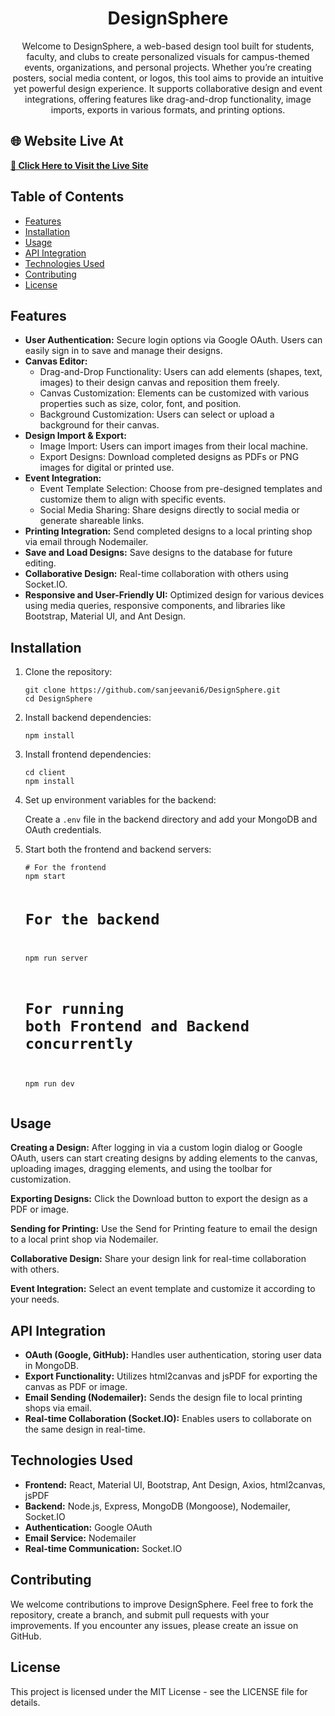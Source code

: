 <h1 align="center">DesignSphere</h1>
<p align="center">Welcome to DesignSphere, a web-based design tool built for students, faculty, and clubs to create personalized visuals for campus-themed events, organizations, and personal projects. Whether you’re creating posters, social media content, or logos, this tool aims to provide an intuitive yet powerful design experience. It supports collaborative design and event integrations, offering features like drag-and-drop functionality, image imports, exports in various formats, and printing options.</p>


<h2>🌐 Website Live At</h2>
<p>
  <a href="https://designsphere27.netlify.app/" target="_blank"><strong>🔗 Click Here to Visit the Live Site</strong></a>
</p>



<h2>Table of Contents</h2>
<ul>
  <li><a href="#features">Features</a></li>
  <li><a href="#installation">Installation</a></li>
  <li><a href="#usage">Usage</a></li>
  <li><a href="#api-integration">API Integration</a></li>
  <li><a href="#technologies-used">Technologies Used</a></li>
  <li><a href="#contributing">Contributing</a></li>
  <li><a href="#license">License</a></li>
</ul>

<h2 id="features">Features</h2>
<ul>
  <li><strong>User Authentication:</strong> Secure login options via Google OAuth. Users can easily sign in to save and manage their designs.</li>
  <li><strong>Canvas Editor:</strong>
    <ul>
      <li>Drag-and-Drop Functionality: Users can add elements (shapes, text, images) to their design canvas and reposition them freely.</li>
      <li>Canvas Customization: Elements can be customized with various properties such as size, color, font, and position.</li>
      <li>Background Customization: Users can select or upload a background for their canvas.</li>
    </ul>
  </li>
  <li><strong>Design Import & Export:</strong>
    <ul>
      <li>Image Import: Users can import images from their local machine.</li>
      <li>Export Designs: Download completed designs as PDFs or PNG images for digital or printed use.</li>
    </ul>
  </li>
  <li><strong>Event Integration:</strong>
    <ul>
      <li>Event Template Selection: Choose from pre-designed templates and customize them to align with specific events.</li>
      <li>Social Media Sharing: Share designs directly to social media or generate shareable links.</li>
    </ul>
  </li>
  <li><strong>Printing Integration:</strong> Send completed designs to a local printing shop via email through Nodemailer.</li>
  <li><strong>Save and Load Designs:</strong> Save designs to the database for future editing.</li>
  <li><strong>Collaborative Design:</strong> Real-time collaboration with others using Socket.IO.</li>
  <li><strong>Responsive and User-Friendly UI:</strong> Optimized design for various devices using media queries, responsive components, and libraries like Bootstrap, Material UI, and Ant Design.</li>
</ul>

<h2 id="installation">Installation</h2>
<ol>
  <li>Clone the repository:
    <pre><code>git clone https://github.com/sanjeevani6/DesignSphere.git
cd DesignSphere
</code></pre>
  </li>
  <li>Install backend dependencies:
    <pre><code>npm install</code></pre>
  </li>
  <li>Install frontend dependencies:
    <pre><code>cd client
npm install
</code></pre>
  </li>
  <li>Set up environment variables for the backend:
    <p>Create a <code>.env</code> file in the backend directory and add your MongoDB and OAuth credentials.</p>
  </li>
  <li>Start both the frontend and backend servers:
    <pre><code># For the frontend
npm start

# For the backend
npm run server

# For running both Frontend and Backend concurrently
npm run dev
</code></pre>
  </li>
</ol>

<h2 id="usage">Usage</h2>
<p><strong>Creating a Design:</strong> After logging in via a custom login dialog or Google OAuth, users can start creating designs by adding elements to the canvas, uploading images, dragging elements, and using the toolbar for customization.</p>

<p><strong>Exporting Designs:</strong> Click the Download button to export the design as a PDF or image.</p>

<p><strong>Sending for Printing:</strong> Use the Send for Printing feature to email the design to a local print shop via Nodemailer.</p>

<p><strong>Collaborative Design:</strong> Share your design link for real-time collaboration with others.</p>

<p><strong>Event Integration:</strong> Select an event template and customize it according to your needs.</p>

<h2 id="api-integration">API Integration</h2>
<ul>
  <li><strong>OAuth (Google, GitHub):</strong> Handles user authentication, storing user data in MongoDB.</li>
  <li><strong>Export Functionality:</strong> Utilizes html2canvas and jsPDF for exporting the canvas as PDF or image.</li>
  <li><strong>Email Sending (Nodemailer):</strong> Sends the design file to local printing shops via email.</li>
  <li><strong>Real-time Collaboration (Socket.IO):</strong> Enables users to collaborate on the same design in real-time.</li>
</ul>

<h2 id="technologies-used">Technologies Used</h2>
<ul>
  <li><strong>Frontend:</strong> React, Material UI, Bootstrap, Ant Design, Axios, html2canvas, jsPDF</li>
  <li><strong>Backend:</strong> Node.js, Express, MongoDB (Mongoose), Nodemailer, Socket.IO</li>
  <li><strong>Authentication:</strong> Google OAuth</li>
  <li><strong>Email Service:</strong> Nodemailer</li>
  <li><strong>Real-time Communication:</strong> Socket.IO</li>
</ul>

<h2 id="contributing">Contributing</h2>
<p>We welcome contributions to improve DesignSphere. Feel free to fork the repository, create a branch, and submit pull requests with your improvements. If you encounter any issues, please create an issue on GitHub.</p>

<h2 id="license">License</h2>
<p>This project is licensed under the MIT License - see the LICENSE file for details.</p>
